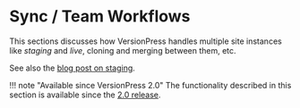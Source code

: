 # Sync / Team Workflows

This sections discusses how VersionPress handles multiple site instances like *staging* and *live*, cloning and merging between them, etc.

See also the [blog post on staging](https://blog.versionpress.net/2015/09/versionpress-2-0-staging/).

!!! note "Available since VersionPress 2.0"
    The functionality described in this section is available since the [2.0 release](/en/release-notes/2.0/).
